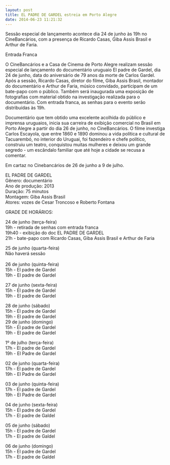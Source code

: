 ```yaml
---
layout: post
title: EL PADRE DE GARDEL estreia em Porto Alegre
date: 2014-06-23 11:21:32
---
```

Sessão especial de lançamento acontece dia 24 de junho às 19h no CineBancários, com a presença de Ricardo Casas, Giba Assis Brasil e Arthur de Faria.

Entrada Franca

O CineBancários e a Casa de Cinema de Porto Alegre realizam sessão especial de lançamento do documentário uruguaio El padre de Gardel, dia 24 de junho, data do aniversário de 79 anos da morte de Carlos Gardel. Após a sessão, Ricardo Casas, diretor do filme, Giba Assis Brasil, montador do documentário e Arthur de Faria, músico convidado, participam de um bate-papo com o público. Também será inaugurada uma exposição de fotografias com material obtido na investigação realizada para o documentário. Com entrada franca, as senhas para o evento serão distribuídas às 19h.

Documentário que tem obtido uma excelente acolhida do público e imprensa uruguaios, inicia sua carreira de exibição comercial no Brasil em Porto Alegre a partir do dia 26 de junho, no CineBancários. O filme investiga Carlos Escayola, que entre 1860 e 1890 dominou a vida política e cultural de Tacuarembó, no interior do Uruguai, foi fazendeiro e chefe político, construiu um teatro, conquistou muitas mulheres e deixou um grande segredo - um escândalo familiar que até hoje a cidade se recusa a comentar.

Em cartaz no Cinebancários de 26 de junho a 9 de julho.

<!--StartFragment-->

EL PADRE DE GARDEL\
Gênero: documentário\
Ano de produção: 2013\
Duração: 75 minutos\
Montagem: Giba Assis Brasil\
Atores: vozes de Cesar Troncoso e Roberto Fontana

GRADE DE HORÁRIOS:

24 de junho (terça-feira)\
19h - retirada de senhas com entrada franca\
19h40 - exibição do doc EL PADRE DE GARDEL\
21h - bate-papo com Ricardo Casas, Giba Assis Brasil e Arthur de Faria

25 de junho (quarta-feira)\
Não haverá sessão\
\
26 de junho (quinta-feira)\
15h - El padre de Gardel\
19h - El padre de Gardel

27 de junho (sexta-feira)\
15h - El padre de Gardel\
19h - El padre de Gardel

28 de junho (sábado)\
15h - El padre de Gardel\
19h - El padre de Gardel\
29 de junho (domingo)\
15h - El padre de Gardel\
19h - El padre de Gardel

1º de julho (terça-feira)\
17h - El padre de Gardel\
19h - El Padre de Gardel

02 de junho (quarta-feira)\
17h - El padre de Gardel\
19h - El Padre de Gardel

03 de junho (quinta-feira)\
17h - El padre de Gardel\
19h - El Padre de Gardel

04 de junho (sexta-feira)\
15h - El padre de Gardel\
17h - El padre de Galdel

05 de junho (sábado)\
15h - El padre de Gardel\
17h - El padre de Galdel

06 de junho (domingo)\
15h - El padre de Gardel\
17h - El padre de Galdel